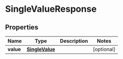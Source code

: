 
# SingleValueResponse

## Properties
Name | Type | Description | Notes
------------ | ------------- | ------------- | -------------
**value** | [**SingleValue**](SingleValue.md) |  |  [optional]



